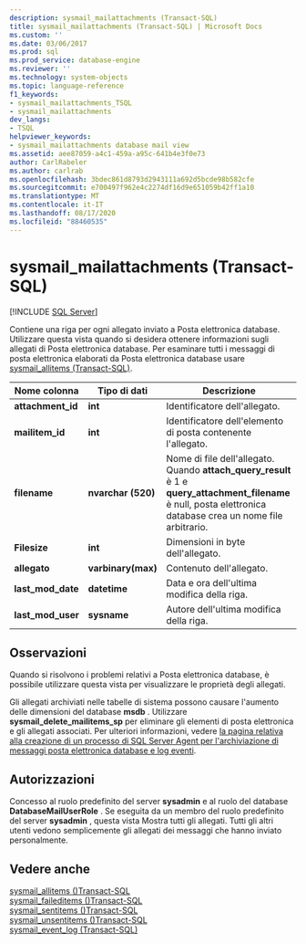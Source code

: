 ```yaml
---
description: sysmail_mailattachments (Transact-SQL)
title: sysmail_mailattachments (Transact-SQL) | Microsoft Docs
ms.custom: ''
ms.date: 03/06/2017
ms.prod: sql
ms.prod_service: database-engine
ms.reviewer: ''
ms.technology: system-objects
ms.topic: language-reference
f1_keywords:
- sysmail_mailattachments_TSQL
- sysmail_mailattachments
dev_langs:
- TSQL
helpviewer_keywords:
- sysmail_mailattachments database mail view
ms.assetid: aee87059-a4c1-459a-a95c-641b4e3f0e73
author: CarlRabeler
ms.author: carlrab
ms.openlocfilehash: 3bdec861d8793d2943111a692d5bcde98b582cfe
ms.sourcegitcommit: e700497f962e4c2274df16d9e651059b42ff1a10
ms.translationtype: MT
ms.contentlocale: it-IT
ms.lasthandoff: 08/17/2020
ms.locfileid: "88460535"
---
```

# <a name="sysmail_mailattachments-transact-sql"></a>sysmail_mailattachments (Transact-SQL)
[!INCLUDE [SQL Server](../../includes/applies-to-version/sqlserver.md)]

  Contiene una riga per ogni allegato inviato a Posta elettronica database. Utilizzare questa vista quando si desidera ottenere informazioni sugli allegati di Posta elettronica database. Per esaminare tutti i messaggi di posta elettronica elaborati da Posta elettronica database usare [sysmail_allitems &#40;Transact-SQL&#41;](../../relational-databases/system-catalog-views/sysmail-allitems-transact-sql.md).  
  
|Nome colonna|Tipo di dati|Descrizione|  
|-----------------|---------------|-----------------|  
|**attachment_id**|**int**|Identificatore dell'allegato.|  
|**mailitem_id**|**int**|Identificatore dell'elemento di posta contenente l'allegato.|  
|**filename**|**nvarchar (520)**|Nome di file dell'allegato. Quando **attach_query_result** è 1 e **query_attachment_filename** è null, posta elettronica database crea un nome file arbitrario.|  
|**Filesize**|**int**|Dimensioni in byte dell'allegato.|  
|**allegato**|**varbinary(max)**|Contenuto dell'allegato.|  
|**last_mod_date**|**datetime**|Data e ora dell'ultima modifica della riga.|  
|**last_mod_user**|**sysname**|Autore dell'ultima modifica della riga.|  
  
## <a name="remarks"></a>Osservazioni  
 Quando si risolvono i problemi relativi a Posta elettronica database, è possibile utilizzare questa vista per visualizzare le proprietà degli allegati.  
  
 Gli allegati archiviati nelle tabelle di sistema possono causare l'aumento delle dimensioni del database **msdb** . Utilizzare **sysmail_delete_mailitems_sp** per eliminare gli elementi di posta elettronica e gli allegati associati. Per ulteriori informazioni, vedere [la pagina relativa alla creazione di un processo di SQL Server Agent per l'archiviazione di messaggi posta elettronica database e log eventi](../../relational-databases/database-mail/create-a-sql-server-agent-job-to-archive-database-mail-messages-and-event-logs.md).  
  
## <a name="permissions"></a>Autorizzazioni  
 Concesso al ruolo predefinito del server **sysadmin** e al ruolo del database **DatabaseMailUserRole** . Se eseguita da un membro del ruolo predefinito del server **sysadmin** , questa vista Mostra tutti gli allegati. Tutti gli altri utenti vedono semplicemente gli allegati dei messaggi che hanno inviato personalmente.  
  
## <a name="see-also"></a>Vedere anche  
 [sysmail_allitems &#40;&#41;Transact-SQL ](../../relational-databases/system-catalog-views/sysmail-allitems-transact-sql.md)   
 [sysmail_faileditems &#40;&#41;Transact-SQL ](../../relational-databases/system-catalog-views/sysmail-faileditems-transact-sql.md)   
 [sysmail_sentitems &#40;&#41;Transact-SQL ](../../relational-databases/system-catalog-views/sysmail-sentitems-transact-sql.md)   
 [sysmail_unsentitems &#40;&#41;Transact-SQL ](../../relational-databases/system-catalog-views/sysmail-unsentitems-transact-sql.md)   
 [sysmail_event_log &#40;Transact-SQL&#41;](../../relational-databases/system-catalog-views/sysmail-event-log-transact-sql.md)  
  
  
